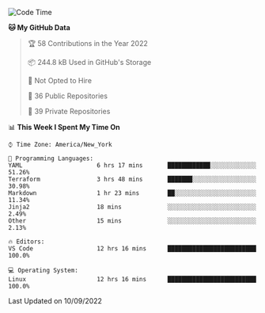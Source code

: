 <!--START_SECTION:waka-->
![Code Time](http://img.shields.io/badge/Code%20Time-82%20hrs%2046%20mins-blue)

**🐱 My GitHub Data** 

> 🏆 58 Contributions in the Year 2022
 > 
> 📦 244.8 kB Used in GitHub's Storage 
 > 
> 🚫 Not Opted to Hire
 > 
> 📜 36 Public Repositories 
 > 
> 🔑 39 Private Repositories  
 > 
📊 **This Week I Spent My Time On** 

```text
⌚︎ Time Zone: America/New_York

💬 Programming Languages: 
YAML                     6 hrs 17 mins       ████████████░░░░░░░░░░░░░   51.26% 
Terraform                3 hrs 48 mins       ███████░░░░░░░░░░░░░░░░░░   30.98% 
Markdown                 1 hr 23 mins        ██░░░░░░░░░░░░░░░░░░░░░░░   11.34% 
Jinja2                   18 mins             ░░░░░░░░░░░░░░░░░░░░░░░░░   2.49% 
Other                    15 mins             ░░░░░░░░░░░░░░░░░░░░░░░░░   2.13%

🔥 Editors: 
VS Code                  12 hrs 16 mins      █████████████████████████   100.0%

💻 Operating System: 
Linux                    12 hrs 16 mins      █████████████████████████   100.0%

```


 Last Updated on 10/09/2022
<!--END_SECTION:waka-->